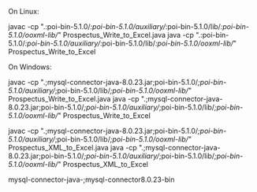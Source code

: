 On Linux:

javac -cp ".:poi-bin-5.1.0/*:poi-bin-5.1.0/auxiliary/*:poi-bin-5.1.0/lib/*:poi-bin-5.1.0/ooxml-lib/*" Prospectus_Write_to_Excel.java 
java -cp ".:poi-bin-5.1.0/*:poi-bin-5.1.0/auxiliary/*:poi-bin-5.1.0/lib/*:poi-bin-5.1.0/ooxml-lib/*" Prospectus_Write_to_Excel

On Windows:

javac -cp ".;mysql-connector-java-8.0.23.jar;poi-bin-5.1.0/*;poi-bin-5.1.0/auxiliary/*;poi-bin-5.1.0/lib/*;poi-bin-5.1.0/ooxml-lib/*" Prospectus_Write_to_Excel.java 
java -cp ".;mysql-connector-java-8.0.23.jar;poi-bin-5.1.0/*;poi-bin-5.1.0/auxiliary/*;poi-bin-5.1.0/lib/*;poi-bin-5.1.0/ooxml-lib/*" Prospectus_Write_to_Excel



javac -cp ".;mysql-connector-java-8.0.23.jar;poi-bin-5.1.0/*;poi-bin-5.1.0/auxiliary/*;poi-bin-5.1.0/lib/*;poi-bin-5.1.0/ooxml-lib/*" Prospectus_XML_to_Excel.java 
java -cp ".;mysql-connector-java-8.0.23.jar;poi-bin-5.1.0/*;poi-bin-5.1.0/auxiliary/*;poi-bin-5.1.0/lib/*;poi-bin-5.1.0/ooxml-lib/*" Prospectus_XML_to_Excel


mysql-connector-java-;mysql-connector8.0.23-bin